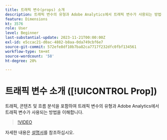 ```yaml
---
title: 트래픽 변수(props) 소개
description: 트래픽 변수의 유형과 Adobe Analytics에서 트래픽 변수가 사용되는 방법을 이해합니다.
feature: Dimensions
kt: 3576
role: User
level: Beginner
last-substantial-update: 2023-11-21T00:00:00Z
exl-id: e5ccac21-d0ac-4882-b8aa-0da749cbf6e7
source-git-commit: 572efe8df10b7ba82ca7717f232dfc0fbf134561
workflow-type: tm+mt
source-wordcount: '58'
ht-degree: 20%

---
```


# 트래픽 변수 소개 ([!UICONTROL Prop])

트래픽, 콘텐츠 및 흐름 분석을 포함하여 트래픽 변수의 유형과 Adobe Analytics에서 트래픽 변수가 사용되는 방법을 이해합니다.

>[!VIDEO](https://video.tv.adobe.com/v/28767/?quality=12&learn=on)

자세한 내용은 [설명서](https://experienceleague.adobe.com/docs/analytics/components/dimensions/prop.html)를 참조하십시오.
